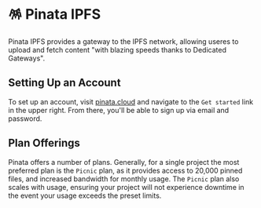 # 🪅 Pinata IPFS

Pinata IPFS provides a gateway to the IPFS network, allowing useres to upload and fetch content "with blazing speeds thanks to Dedicated Gateways".

## Setting Up an Account

To set up an account, visit [pinata.cloud](https://www.pinata.cloud/) and navigate to the `Get started` link in the upper right. From there, you'll be able to sign up via email and password.

## Plan Offerings

Pinata offers a number of plans. Generally, for a single project the most preferred plan is the `Picnic` plan, as it provides access to 20,000 pinned files, and increased bandwidth for monthly usage. The `Picnic` plan also scales with usage, ensuring your project will not experience downtime in the event your usage exceeds the preset limits.
